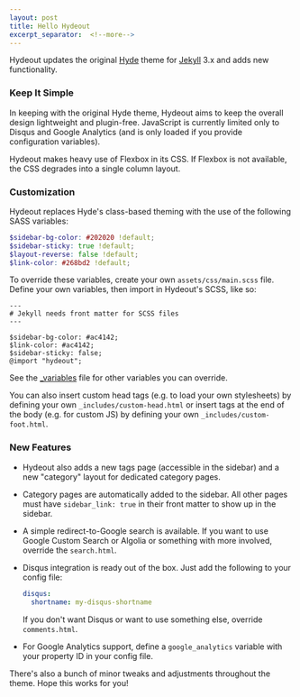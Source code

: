 ```yaml
---
layout: post
title: Hello Hydeout
excerpt_separator:  <!--more-->
---
```


Hydeout updates the original [Hyde](https://github.com/poole/hyde)
theme for [Jekyll](http://jekyllrb.com) 3.x and adds new functionality.

### Keep It Simple

In keeping with the original Hyde theme, Hydeout aims to keep the overall
design lightweight and plugin-free. JavaScript is currently limited only
to Disqus and Google Analytics (and is only loaded if you provide configuration
variables).

Hydeout makes heavy use of Flexbox in its CSS. If Flexbox is not available,
the CSS degrades into a single column layout.

### Customization

Hydeout replaces Hyde's class-based theming with the use
of the following SASS variables:

```scss
$sidebar-bg-color: #202020 !default;
$sidebar-sticky: true !default;
$layout-reverse: false !default;
$link-color: #268bd2 !default;
```

To override these variables, create your own `assets/css/main.scss` file.
Define your own variables, then import in Hydeout's SCSS, like so:

```
---
# Jekyll needs front matter for SCSS files
---

$sidebar-bg-color: #ac4142;
$link-color: #ac4142;
$sidebar-sticky: false;
@import "hydeout";
```

See the [_variables](_sass/hydeout/_variables.scss) file for other variables
you can override.

You can also insert custom head tags (e.g. to load your own stylesheets) by
defining your own `_includes/custom-head.html` or insert tags at the end
of the body (e.g. for custom JS) by defining your own
`_includes/custom-foot.html`.

### New Features

* Hydeout also adds a new tags page (accessible in the sidebar) and a new
  "category" layout for dedicated category pages.

* Category pages are automatically added to the sidebar. All other pages
  must have `sidebar_link: true` in their front matter to show up in
  the sidebar.

* A simple redirect-to-Google search is available. If you want to use
  Google Custom Search or Algolia or something with more involved,
  override the `search.html`.

* Disqus integration is ready out of the box. Just add the following to
  your config file:

  ```yaml
  disqus:
    shortname: my-disqus-shortname
  ```

  If you don't want Disqus or want to use something else, override
  `comments.html`.

* For Google Analytics support, define a `google_analytics` variable with
  your property ID in your config file.

<!--more-->

There's also a bunch of minor tweaks and adjustments throughout the
theme. Hope this works for you!
